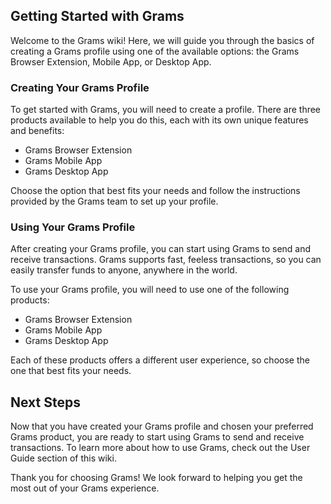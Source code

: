 
## Getting Started with Grams

Welcome to the Grams wiki! Here, we will guide you through the basics of creating a Grams profile using one of the available options: the Grams Browser Extension, Mobile App, or Desktop App.

### Creating Your Grams Profile

To get started with Grams, you will need to create a profile. There are three products available to help you do this, each with its own unique features and benefits:

-   Grams Browser Extension
-   Grams Mobile App
-   Grams Desktop App

Choose the option that best fits your needs and follow the instructions provided by the Grams team to set up your profile.

### Using Your Grams Profile

After creating your Grams profile, you can start using Grams to send and receive transactions. Grams supports fast, feeless transactions, so you can easily transfer funds to anyone, anywhere in the world.

To use your Grams profile, you will need to use one of the following products:

-   Grams Browser Extension
-   Grams Mobile App
-   Grams Desktop App

Each of these products offers a different user experience, so choose the one that best fits your needs.

## Next Steps

Now that you have created your Grams profile and chosen your preferred Grams product, you are ready to start using Grams to send and receive transactions. To learn more about how to use Grams, check out the User Guide section of this wiki.

Thank you for choosing Grams! We look forward to helping you get the most out of your Grams experience.